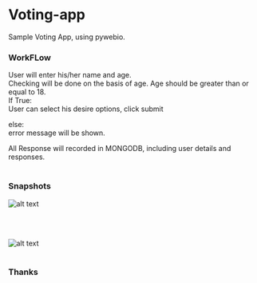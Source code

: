 # Voting-app

Sample Voting App, using pywebio.<br>

### WorkFLow<br>

User will enter his/her name and age.<br>
Checking will be done on the basis of age. Age should be greater than or equal to 18.<br>
If True:<br>
User can select his desire options, click submit<br>

else:<br>
error message will be shown.

All Response will recorded in MONGODB, including user details and responses.<br>
<br>

### Snapshots<br>

![alt text](https://github.com/kavyanshpandey/Voting-app/blob/master/Snapshots/pp1.PNG)

<br>
<br>

![alt text](https://github.com/kavyanshpandey/Voting-app/blob/master/Snapshots/pp2.PNG)
<br>
<br>

### Thanks

